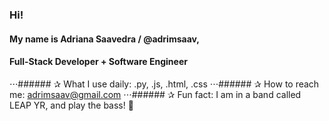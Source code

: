 ### Hi! 

#### My name is Adriana Saavedra / @adrimsaav,


#### Full-Stack Developer + Software Engineer


⋅⋅⋅###### ✰ What I use daily: .py, .js, .html, .css
⋅⋅⋅###### ✰ How to reach me: adrimsaav@gmail.com
⋅⋅⋅###### ✰ Fun fact: I am in a band called LEAP YR, and play the bass! 🎸

